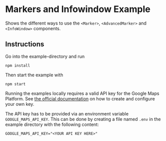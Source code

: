 # Markers and Infowindow Example

Shows the different ways to use the `<Marker>`, `<AdvancedMarker>` and
`<InfoWindow>` components.

## Instructions

Go into the example-directory and run

```shell
npm install
```

Then start the example with

```shell
npm start
```

Running the examples locally requires a valid API key for the Google Maps Platform.
See [the official documentation][get-api-key] on how to create and configure your own key.

The API key has to be provided via an environment variable `GOOGLE_MAPS_API_KEY`. This can be done by creating a
file named `.env` in the example directory with the following content:

```shell title=".env"
GOOGLE_MAPS_API_KEY="<YOUR API KEY HERE>"
```

[get-api-key]: https://developers.google.com/maps/documentation/javascript/get-api-key
